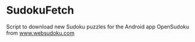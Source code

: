# SudokuFetch
Script to download new Sudoku puzzles for the Android app OpenSudoku from www.websudoku.com
